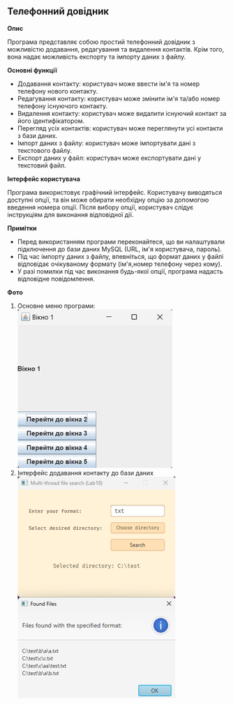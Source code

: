 ## Телефонний довідник
**Опис**

Програма представляє собою простий телефонний довідник з можливістю додавання, редагування та видалення контактів. Крім того, вона надає можливість експорту та імпорту даних з файлу.

**Основні функції**

* Додавання контакту: користувач може ввести ім'я та номер телефону нового контакту.
* Редагування контакту: користувач може змінити ім'я та/або номер телефону існуючого контакту.
* Видалення контакту: користувач може видалити існуючий контакт за його ідентифікатором.
* Перегляд усіх контактів: користувач може переглянути усі контакти з бази даних.
* Імпорт даних з файлу: користувач може імпортувати дані з текстового файлу.
* Експорт даних у файл: користувач може експортувати дані у текстовий файл.

**Інтерфейс користувача**

Програма використовує графічний інтерфейс. Користувачу виводяться доступні опції, та він може обирати необхідну опцію за допомогою введення номера опції. Після вибору опції, користувач слідує інструкціям для виконання відповідної дії.

**Примітки**

* Перед використанням програми переконайтеся, що ви налаштували підключення до бази даних MySQL (URL, ім'я користувача, пароль).
* Під час імпорту даних з файлу, впевніться, що формат даних у файлі відповідає очікуваному формату (ім'я,номер телефону через кому).
* У разі помилки під час виконання будь-якої опції, програма надасть відповідне повідомлення.

**Фото**
1. Основне меню програми:
   ![Example 1](img/example1.png)
2. Інтерфейс додавання контакту до бази даних
   ![Example 3](img/example2.png)